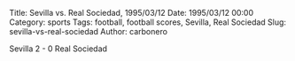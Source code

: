 Title: Sevilla vs. Real Sociedad, 1995/03/12
Date: 1995/03/12 00:00
Category: sports
Tags: football, football scores, Sevilla, Real Sociedad
Slug: sevilla-vs-real-sociedad
Author: carbonero


Sevilla 2 - 0 Real Sociedad
